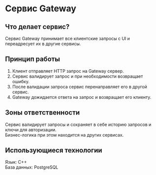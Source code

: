 # Сервис Gateway

## Что делает сервис?

Сервис Gateway принимает все клиентские запросы с UI и переадресует их в другие сервисы.

## Принцип работы

1. Клиент отправляет HTTP запрос на Gateway сервер.
2. Сервис валидирует запрос и при необходимости возвращает ошибку.
3. После валидации запроса сервис перенаправляет его в другой сервис.
4. Gateway дожидается ответа на запрос и возвращает его клиенту.

## Зоны ответственности

Сервис валидирует запросы и сохраняет в себе историю запросов и ключи для авторизации. \
Бизнес-логика при этом находится на других сервисах.

## Использующиеся технологии

Язык: C++ \
База данных: PostgreSQL
